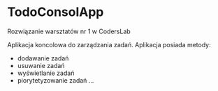 # TodoConsolApp
Rozwiązanie warsztatów nr 1 w CodersLab

Aplikacja koncolowa do zarządzania zadań.
Aplikacja posiada metody:
- dodawanie zadań
- usuwanie zadań
- wyświetlanie zadań
- piorytetyzowanie zadań
...
